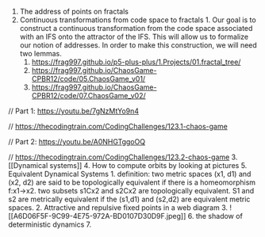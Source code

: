 1. The address of points on fractals
2. Continuous transformations from code space to fractals
		1. Our goal is to construct a continuous transformation from the code space associated with an IFS onto the attractor of the IFS. This will allow us to formalize our notion of addresses. In order to make this construction, we will need two lemmas. 
	1. https://frag997.github.io/p5-plus-plus/1.Projects/01.fractal_tree/
	2. https://frag997.github.io/ChaosGame-CPBR12/code/05.ChaosGame_v01/
	3. https://frag997.github.io/ChaosGame-CPBR12/code/07.ChaosGame_v02/

// Part 1: https://youtu.be/7gNzMtYo9n4

// https://thecodingtrain.com/CodingChallenges/123.1-chaos-game

// Part 2: https://youtu.be/A0NHGTggoOQ

// https://thecodingtrain.com/CodingChallenges/123.2-chaos-game
3. [[Dynamical systems]]
4. How to compute orbits by looking at pictures
5. Equivalent Dynamical Systems
	1. definition: two metric spaces (x1, d1) and (x2, d2) are said to be topologically equivalent if there is a homeomorphism f:x1->x2. two subsets s1Cx2 and s2Cx2 are topologically equivalent. S1 and s2 are metrically equivalent if the (s1,d1) and (s2,d2) are equivalent metric spaces.
	2. Attractive and repulsive fixed points in a web diagram
	3. ![[A6D06F5F-9C99-4E75-972A-BD0107D30D9F.jpeg]]
6. the shadow of deterministic dynamics
7. 